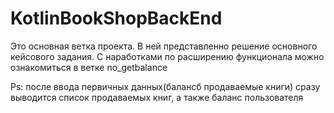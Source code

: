 # KotlinBookShopBackEnd

Это основная ветка проекта. В ней представленно решение основного кейсового задания. 
С наработками по расширению функционала можно ознакомиться в ветке no_getbalance

Ps: после ввода первичных данных(балансб продаваемые книги) сразу выводится список продаваемых книг, а также баланс пользователя
